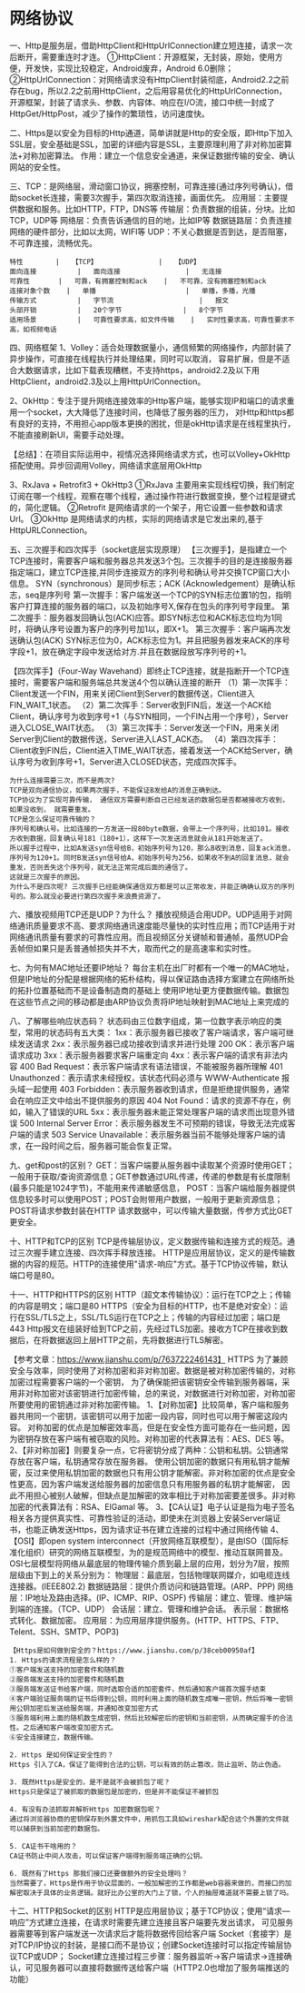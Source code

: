 # 网络协议
一、Http是服务层，借助HttpClient和HttpUrlConnection建立短连接，请求一次后断开，需要重连时才连。
       ①HttpClient：开源框架，无封装，原始，使用方便，开发快，实现比较稳定，Android废弃，Android 6.0删除；
       ②HttpUrlConnection：对网络请求没有HttpClient封装彻底，Android2.2之前存在bug，所以2.2之前用HttpClient，之后用容易优化的HttpUrlConnection，
       开源框架，封装了请求头、参数、内容体、响应在I/O流，接口中统一封成了HttpGet/HttpPost，减少了操作的繁琐性，访问速度快。

二、Https是以安全为目标的Http通道，简单讲就是Http的安全版，即Http下加入SSL层，安全基础是SSL，加密的详细内容是SSL，主要原理利用了非对称加密算法+对称加密算法。
   作用：建立一个信息安全通道，来保证数据传输的安全、确认网站的安全性。

三、TCP：是网络层，滑动窗口协议，拥塞控制，可靠连接(通过序列号确认)，借助socket长连接，需要3次握手，第四次取消连接，画面优先。
        应用层：主要提供数据和服务。比如HTTP，FTP，DNS等
        传输层：负责数据的组装，分块。比如TCP，UDP等
        网络层：负责告诉通信的目的地，比如IP等
        数据链路层：负责连接网络的硬件部分，比如以太网，WIFI等
    UDP：不关心数据是否到达，是否阻塞，不可靠连接，流畅优先。

    特性	      |   【TCP】	              |   【UDP】
    面向连接	      |   面向连接	              |   无连接
    可靠性	      |   可靠，有拥塞控制和ack	  |   不可靠，没有拥塞控制和ack
    连接对象个数	  |   单播	                  |   单播，多播，光播
    传输方式	      |   字节流	                  |   报文
    头部开销	      |   20个字节	              |   8个字节
    适用场景	      |   可靠性要求高，如文件传输	  |   实时性要求高，可靠性要求不高，如视频电话

四、网络框架
   1、Volley：适合处理数据量小，通信频繁的网络操作，内部封装了异步操作，可直接在线程执行并处理结果，同时可以取消，
    容易扩展，但是不适合大数据请求，比如下载表现糟糕，不支持https，android2.2及以下用HttpClient，android2.3及以上用HttpUrlConnection。

   2、OkHttp：专注于提升网络连接效率的Http客户端，能够实现IP和端口的请求重用一个socket，大大降低了连接时间，也降低了服务器的压力，
    对Http和https都有良好的支持，不用担心app版本更换的困扰，但是okHttp请求是在线程里执行，不能直接刷新UI，需要手动处理。

   【总结】：在项目实际运用中，视情况选择网络请求方式，也可以Volley+OkHttp搭配使用。异步回调用Volley，网络请求底层用OkHttp

  3、RxJava + Retrofit3 + OkHttp3
   ①RxJava 主要用来实现线程切换，我们制定订阅在哪一个线程，观察在哪个线程，通过操作符进行数据变换，整个过程是键式的，简化逻辑。
   ②Retrofit 是网络请求的一个架子，用它设置一些参数和请求Url。
   ③OkHttp 是网络请求的内核，实际的网络请求是它发出来的,基于HttpURLConnection。

五、三次握手和四次挥手（socket底层实现原理）
   【三次握手】，是指建立一个TCP连接时，需要客户端和服务器总共发送3个包。三次握手的目的是连接服务器指定端口，建立TCP连接,并同步连接双方的序列号和确认号并交换TCP窗口大小信息。
   SYN（synchronous）是同步标志；ACK (Acknowledgement）是确认标志，seq是序列号
      第一次握手：客户端发送一个TCP的SYN标志位置1的包，指明客户打算连接的服务器的端口，以及初始序号X,保存在包头的序列号字段里。
      第二次握手：服务器发回确认包(ACK)应答。即SYN标志位和ACK标志位均为1同时，将确认序号设置为客户的序列号加1以，即X+1。
      第三次握手：客户端再次发送确认包(ACK) SYN标志位为0，ACK标志位为1。并且把服务器发来ACK的序号字段+1，放在确定字段中发送给对方.并且在数据段放写序列号的+1。

   【四次挥手】（Four-Way Wavehand）即终止TCP连接，就是指断开一个TCP连接时，需要客户端和服务端总共发送4个包以确认连接的断开
      （1）第一次挥手：Client发送一个FIN，用来关闭Client到Server的数据传送，Client进入FIN_WAIT_1状态。
      （2）第二次挥手：Server收到FIN后，发送一个ACK给Client，确认序号为收到序号+1（与SYN相同，一个FIN占用一个序号），Server进入CLOSE_WAIT状态。
      （3）第三次挥手：Server发送一个FIN，用来关闭Server到Client的数据传送，Server进入LAST_ACK态。
      （4）第四次挥手：Client收到FIN后，Client进入TIME_WAIT状态，接着发送一个ACK给Server，确认序号为收到序号+1，Server进入CLOSED状态，完成四次挥手。

    为什么连接需要三次，而不是两次?
    TCP是双向通信协议，如果两次握手，不能保证B发给A的消息正确到达。
    TCP协议为了实现可靠传输， 通信双方需要判断自己已经发送的数据包是否都被接收方收到， 如果没收到， 就需要重发。
    TCP是怎么保证可靠传输的？
    序列号和确认号。比如连接的一方发送一段80byte数据，会带上一个序列号，比如101。接收方收到数据，回复确认号181（180+1），这样下一次发送消息就会从181开始发送了。
    所以握手过程中，比如A发送syn信号给B，初始序列号为120，那么B收到消息，回复ack消息，序列号为120+1。同时B发送syn信号给A，初始序列号为256，如果收不到A的回复消息，就会重发，否则丢失这个序列号，就无法正常完成后面的通信了。
    这就是三次握手的原因。
    为什么不是四次呢? 三次握手已经能确保通信双方都是可以正常收发，并能正确确认双方的序列号的。那么就没必要进行第四次握手来浪费资源了。

六、播放视频用TCP还是UDP？为什么？
    播放视频适合用UDP。UDP适用于对网络通讯质量要求不高、要求网络通讯速度能尽量快的实时性应用；而TCP适用于对网络通讯质量有要求的可靠性应用。而且视频区分关键帧和普通帧，虽然UDP会丢帧但如果只是丢普通帧损失并不大，取而代之的是高速率和实时性。

七、为何有MAC地址还要IP地址？
   每台主机在出厂时都有一个唯一的MAC地址，但是IP地址的分配是根据网络的拓朴结构，得以保证路由选择方案建立在网络所处的拓扑位置基础而不是设备制造商的基础上
   使用IP地址更方便数据传输。数据包在这些节点之间的移动都是由ARP协议负责将IP地址映射到MAC地址上来完成的

八、了解哪些响应状态码？
    状态码由三位数字组成，第一位数字表示响应的类型，常用的状态码有五大类：
    1xx：表示服务器已接收了客户端请求，客户端可继续发送请求
    2xx：表示服务器已成功接收到请求并进行处理
    200 OK：表示客户端请求成功
    3xx：表示服务器要求客户端重定向
    4xx：表示客户端的请求有非法内容
    400 Bad Request：表示客户端请求有语法错误，不能被服务器所理解
    401 Unauthonzed：表示请求未经授权，该状态代码必须与 WWW-Authenticate 报头域一起使用
    403 Forbidden：表示服务器收到请求，但是拒绝提供服务，通常会在响应正文中给出不提供服务的原因
    404 Not Found：请求的资源不存在，例如，输入了错误的URL
    5xx：表示服务器未能正常处理客户端的请求而出现意外错误
    500 Internal Server Error：表示服务器发生不可预期的错误，导致无法完成客户端的请求
    503 Service Unavailable：表示服务器当前不能够处理客户端的请求，在一段时间之后，服务器可能会恢复正常。

九、get和post的区别？
  GET：当客户端要从服务器中读取某个资源时使用GET；一般用于获取/查询资源信息；GET参数通过URL传递，传递的参数是有长度限制(最多只能是1024字节)，不能用来传递敏感信息，
  POST：当客户端给服务器提供信息较多时可以使用POST；POST会附带用户数据，一般用于更新资源信息；
        POST将请求参数封装在HTTP 请求数据中，可以传输大量数据，传参方式比GET更安全。

十、HTTP和TCP的区别
  TCP是传输层协议，定义数据传输和连接方式的规范。通过三次握手建立连接、四次挥手释放连接。
  HTTP是应用层协议，定义的是传输数据的内容的规范。HTTP的连接使用"请求-响应"方式。基于TCP协议传输，默认端口号是80。

十一、HTTP和HTTPS的区别
  HTTP（超文本传输协议）：运行在TCP之上；传输的内容是明文；端口是80
  HTTPS（安全为目标的HTTP，也不是绝对安全）：运行在SSL/TLS之上，SSL/TLS运行在TCP之上；传输的内容经过加密；端口是443
       Http报文在组装好给到TCP之前，先经过TLS加密。接收方TCP在接收到数据后，在将数据返回上层HTTP之前，先将数据进行TLS解密。

  【参考文章：https://www.jianshu.com/p/763722246143】
  HTTPS 为了兼顾安全与效率，同时使用了对称加密和非对称加密。数据是被对称加密传输的，对称加密过程需要客户端的一个密钥，
  为了确保能把该密钥安全传输到服务器端，采用非对称加密对该密钥进行加密传输，总的来说，对数据进行对称加密，对称加密所要使用的密钥通过非对称加密传输。
  1、【对称加密】比较简单，客户端和服务器共用同一个密钥，该密钥可以用于加密一段内容，同时也可以用于解密这段内容。
     对称加密的优点是加解密效率高，但是在安全性方面可能存在一些问题，因为密钥存放在客户端有被窃取的风险。对称加密的代表算法有：AES、DES 等。
  2、【非对称加密】则要复杂一点，它将密钥分成了两种：公钥和私钥。公钥通常存放在客户端，私钥通常存放在服务器。
     使用公钥加密的数据只有用私钥才能解密，反过来使用私钥加密的数据也只有用公钥才能解密。非对称加密的优点是安全性更高，因为客户端发送给服务器的加密信息只有用服务器的私钥才能解密，
     因此不用担心被别人破解，但缺点是加解密的效率相比于对称加密要差很多。非对称加密的代表算法有：RSA、ElGamal 等。
  3、【CA认证】电子认证是指为电子签名相关各方提供真实性、可靠性验证的活动，即使未在浏览器上安装Server端证书，也能正确发送Https，因为请求证书在建立连接的过程中通过网络传输
  4、【OSI】即open system interconnect（开放网络互联模型），是由ISO（国际标准化组织）研究的网络互联模型，为的是规范网络中的模型、推动互联网普及。
    OSI七层模型将网络从最底层的物理传输介质到最上层的应用，划分为7层，按照层级由下到上的关系分别为：
    物理层：最底层，包括物理联网媒介，如电缆连线连接器。(IEEE802.2)
    数据链路层：提供介质访问和链路管理。(ARP、PPP)
    网络层：IP地址及路由选择。(IP、ICMP、RIP、OSPF)
    传输层：建立、管理、维护端到端的连接。（TCP、UDP）
    会话层：建立、管理和维护会话。
    表示层：数据格式转化、数据加密。
    应用层：为应用层序提供服务。(HTTP、HTTPS、FTP、Telent、SSH、SMTP、POP3)

    【Https是如何做到安全的？https://www.jianshu.com/p/38ceb00950af】
    1. Https的请求流程是怎么样的？
    ①客户端发送支持的加密套件和随机数
    ②服务端发送支持的加密套件和随机数
    ③服务端发送证书给客户端，同时选取合适的加密套件，然后通知客户端首次握手结束
    ④客户端验证服务端的证书后得到公钥，同时利用上面的随机数生成唯一密钥，然后将唯一密钥用公钥加密后发送给服务端，并通知改变加密方式
    ⑤服务端利用上面的随机数生成密钥，然后比较解密后的密钥和当前密钥，从而确定握手的合法性。之后通知客户端改变加密方式。
    ⑥安全连接建立，数据传输。

    2. Https 是如何保证安全性的？
    Https 引入了CA，保证了能得到合法的公钥，可以有效的防止篡改，防止监听、防止伪造。

    3. 既然Https是安全的，是不是就不会被抓包了呢？
    Https只是保证了被抓取的数据包是加密的，但是并不能保证不被抓包

    4. 有没有办法抓取并解析Https 加密数据包呢？
    通过将浏览器协商的密钥保存到外置文件中，用抓包工具如wireshark配合这个外置的文件就可以捕获到当前加密的数据包。

    5. CA证书干啥用的？
    CA证书防止中间人攻击，可以保证客户端得到服务端正确的公钥。

    6. 既然有了Https 那我们接口还要做额外的安全处理吗？
    当然需要了，Https是作用于协议层面的，一般加解密的工作都是web容器来做的，而接口的加解密取决于具体的业务逻辑。就好比办公室的大门上了锁，个人的抽屉难道就不需要上锁了吗。

十二、HTTP和Socket的区别
  HTTP是应用层协议；基于TCP协议；使用“请求—响应”方式建立连接，在请求时需要先建立连接且客户端要先发出请求，
      可见服务器需要等到客户端发送一次请求后才能将数据传回给客户端
  Socket（套接字）是对TCP/IP协议的封装，是接口而不是协议；创建Socket连接时可以指定传输层协议TCP或UDP；
     Socket建立连接过程三步骤：服务器监听->客户端请求->连接确认，可见服务器可以直接将数据传送给客户端（HTTP2.0也增加了服务端推送的功能）


